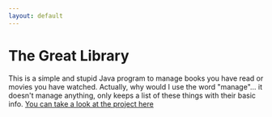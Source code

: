```yaml
---
layout: default
---
```


# The Great Library

This is a simple and stupid Java program to manage books you have read or movies you have watched. Actually, why would I use the word "manage"... it doesn't manage anything, only keeps a list of these things with their basic info. [You can take a look at the project here](https://github.com/ericchen321/TheGreatLibrary)